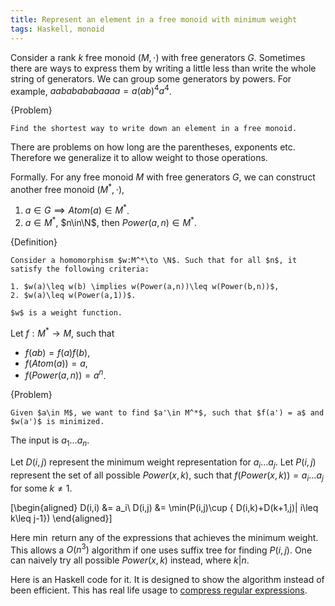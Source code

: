 ```yaml
---
title: Represent an element in a free monoid with minimum weight
tags: Haskell, monoid
---
```


Consider a rank $k$ free monoid $(M,\cdot)$ with free generators $G$. Sometimes there are ways to express them by writing a little less than write the whole string of generators. We can group some generators by powers.
For example, $aababababaaaa = a(ab)^4a^4$.

{Problem}

    Find the shortest way to write down an element in a free monoid.

There are problems on how long are the parentheses, exponents etc. Therefore we generalize it to allow weight to those operations. 

Formally. For any free monoid $M$ with free generators $G$, we can construct another free monoid $(M^*,\cdot)$,


1. $a\in G \implies Atom(a)\in M^*$.
2. $a\in M^*$, $n\in\N$, then $Power(a,n) \in M^*$. 

{Definition}

    Consider a homomorphism $w:M^*\to \N$. Such that for all $n$, it satisfy the following criteria: 
    
    1. $w(a)\leq w(b) \implies w(Power(a,n))\leq w(Power(b,n))$,
    2. $w(a)\leq w(Power(a,1))$.
    
    $w$ is a weight function.

Let $f:M^*\to M$, such that

- $f(ab) = f(a)f(b)$,
- $f(Atom(a)) = a$,
- $f(Power(a,n)) = a^n$.

{Problem}

    Given $a\in M$, we want to find $a'\in M^*$, such that $f(a') = a$ and $w(a')$ is minimized.

The input is $a_1\ldots a_n$.

Let $D(i,j)$ represent the minimum weight representation for $a_i\ldots a_j$. Let $P(i,j)$ represent the set of all possible $Power(x,k)$, such that $f(Power(x,k)) = a_i\ldots a_j$ for some $k\neq 1$. 

\[\begin{aligned}
D(i,i) &= a_i\\
D(i,j) &= \min(P(i,j)\cup \{ D(i,k)+D(k+1,j)| i\leq k\leq j-1\})
\end{aligned}\]

Here $\min$ return any of the expressions that achieves the minimum weight. This allows a $O(n^3)$ algorithm if one uses suffix tree for finding $P(i,j)$. One can naively try all possible $Power(x,k)$ instead, where $k|n$.

Here is an Haskell code for it. It is designed to show the algorithm instead of been efficient. This has real life usage to [compress regular expressions](/posts/2013-03-21-regular-expression-for-a-interval-of-non-negative-integers.html).
 
<script src="https://gist.github.com/chaoxu/72a82300b9750f9c0374.js"></script>
